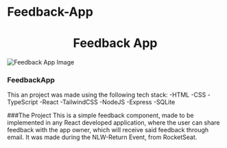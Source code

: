 # Feedback-App

<h1 align="center">Feedback App</h1>

<img src="https://imgur.com/NLlQLb3" alt="Feedback App Image"/>

<br/>

### FeedbackApp

This an project was made using the following tech stack:
-HTML
-CSS
-TypeScript
-React
-TailwindCSS
-NodeJS
-Express
-SQLite

###The Project
This is a simple feedback component, made to be implemented in any React developed application, where the user can share feedback with the app owner, which will
receive said feedback through email. It was made during the NLW-Return Event, from RocketSeat.



